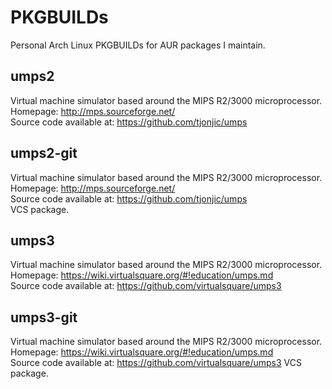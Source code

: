 # PKGBUILDs
Personal Arch Linux PKGBUILDs for AUR packages I maintain.
## umps2
Virtual machine simulator based around the MIPS R2/3000 microprocessor.\
Homepage: http://mps.sourceforge.net/ \
Source code available at: https://github.com/tjonjic/umps
## umps2-git
Virtual machine simulator based around the MIPS R2/3000 microprocessor.\
Homepage: http://mps.sourceforge.net/ \
Source code available at: https://github.com/tjonjic/umps \
VCS package.
## umps3
Virtual machine simulator based around the MIPS R2/3000 microprocessor.\
Homepage: https://wiki.virtualsquare.org/#!education/umps.md \
Source code available at: https://github.com/virtualsquare/umps3
## umps3-git
Virtual machine simulator based around the MIPS R2/3000 microprocessor.\
Homepage: https://wiki.virtualsquare.org/#!education/umps.md \
Source code available at: https://github.com/virtualsquare/umps3
VCS package.
